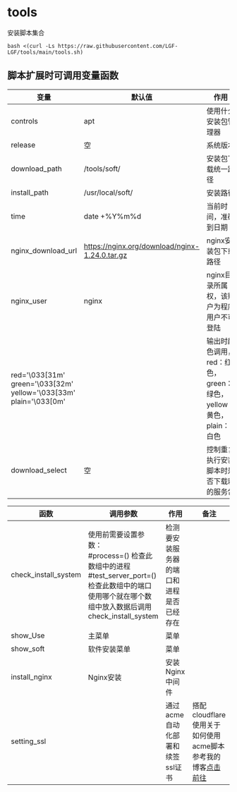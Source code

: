 # tools

安装脚本集合

```shell
bash <(curl -Ls https://raw.githubusercontent.com/LGF-LGF/tools/main/tools.sh)
```





## 脚本扩展时可调用变量函数
| 变量                                                         | 默认值                                         | 作用                                                         | 备注           |
| ------------------------------------------------------------ | ---------------------------------------------- | ------------------------------------------------------------ | -------------- |
| controls                                                     | apt                                            | 使用什么安装包管理器                                         | （待优化）     |
| release                                                      | 空                                             | 系统版本                                                     |                |
| download_path                                                | /tools/soft/                                   | 安装包下载统一路径                                           |                |
| install_path                                                 | /usr/local/soft/                               | 安装路径                                                     |                |
| time                                                         | date +%Y%m%d                                   | 当前时间，准确到日期                                         |                |
| nginx_download_url                                           | https://nginx.org/download/nginx-1.24.0.tar.gz | nginx安装包下载路径                                          |                |
| nginx_user                                                   | nginx                                          | nginx目录所属权，该账户为程序用户不可登陆                    | 不填写则不创建 |
| red='\033[31m'<br/>green='\033[32m'<br/>yellow='\033[33m'<br/>plain='\033[0m' |                                                | 输出时颜色调用，red：红色，green：绿色，yellow：黄色，plain：白色 |                |
| download_select                                              | 空                                             | 控制重复执行安装脚本时是否下载新的服务包                     |                |



| 函数                 | 调用参数                                                     | 作用                                     | 备注                                                         |
| -------------------- | ------------------------------------------------------------ | ---------------------------------------- | ------------------------------------------------------------ |
| check_install_system | 使用前需要设置参数：<br/>#process=() 检查此数组中的进程 <br/> #test_server_port=() 检查此数组中的端口<br/>使用哪个就在哪个数组中放入数据后调用check_install_system | 检测要安装服务器的端口和进程是否已经存在 |                                                              |
| show_Use             | 主菜单                                                       | 菜单                                     |                                                              |
| show_soft            | 软件安装菜单                                                 | 菜单                                     |                                                              |
| install_nginx        | Nginx安装                                                    | 安装Nginx中间件                          |                                                              |
| setting_ssl          |                                                              | 通过acme自动化部署和续签ssl证书          | 搭配cloudflare使用关于如何使用acme脚本参考我的博客[点击前往](https://blog.blogscloud.top/doc_/2694138457) |



